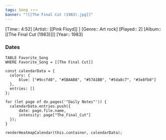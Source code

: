 ```yaml
---
tags: Song ⭐⭐⭐ 
banner: "![[The Final Cut (1983).jpg]]"
---
```

[Time:: 4:52]
[Artist:: [[Pink Floyd]] ]
[Genre:: Art rock]
[Played:: 2]
[Album:: [[The Final Cut (1983)]]]
[Year:: 1983]
### Dates
````dataview
TABLE Favorite_Song
WHERE Favorite_Song = [[The Final Cut]]
````
  ```dataviewjs
const calendarData = { 
	colors: { 
		blue: ["#9ccfd8", "#5BAAB8", "#57A1BB", "#5da8c7", "#3e8fb0"] 
	}, 
	entries: [] 
}; 

for (let page of dv.pages('"Daily Notes"')) { 
	calendarData.entries.push({ 
		date: page.file.name, 
		intensity: page["The_Final_Cut"]
	}); 
} 

renderHeatmapCalendar(this.container, calendarData);
```
